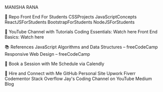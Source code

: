 MANISHA RANA

📁 Repo
Front End For Students
CSSProjects
JavaScriptConcepts
ReactJSForStudents
BootstrapForStudents
NodeJSForStudents

🎥 YouTube Channel with Tutorials
Coding Essentials: Watch here
Front End Basics: Watch here

📚 References
JavaScript Algorithms and Data Structures – freeCodeCamp
Responsive Web Design – freeCodeCamp

📅 Book a Session with Me
Schedule via Calendly

💼 Hire and Connect with Me
GitHub
Personal Site
Upwork
Fiverr
Codementor
Stack Overflow
Jay's Coding Channel on YouTube
Medium Blog 

